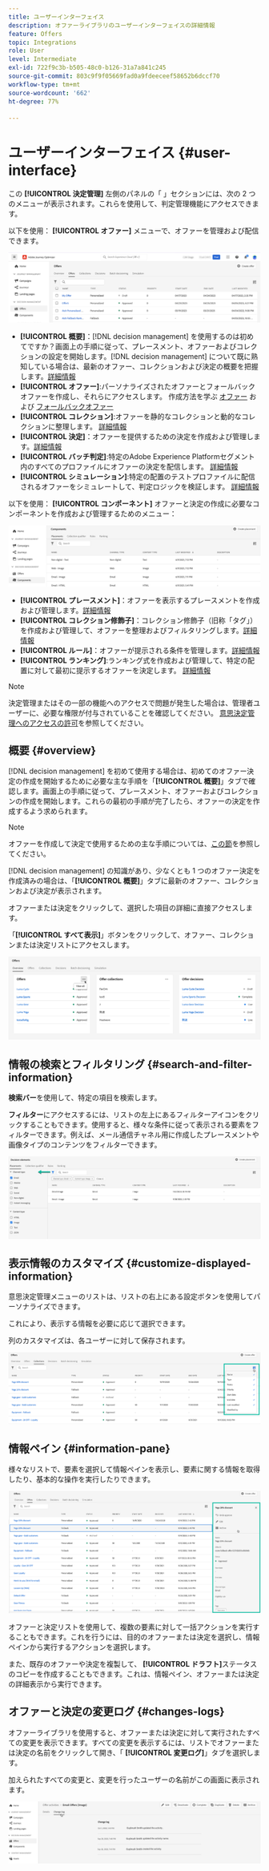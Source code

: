 ```yaml
---
title: ユーザーインターフェイス
description: オファーライブラリのユーザーインターフェイスの詳細情報
feature: Offers
topic: Integrations
role: User
level: Intermediate
exl-id: 722f9c3b-b505-48c0-b126-31a7a841c245
source-git-commit: 803c9f9f05669fad0a9fdeeceef58652b6dccf70
workflow-type: tm+mt
source-wordcount: '662'
ht-degree: 77%

---
```


# ユーザーインターフェイス {#user-interface}

この **[!UICONTROL 決定管理]** 左側のパネルの「 」セクションには、次の 2 つのメニューが表示されます。これらを使用して、判定管理機能にアクセスできます。

以下を使用： **[!UICONTROL オファー]** メニューで、オファーを管理および配信できます。


![](../assets/offers_menu.png)

* **[!UICONTROL 概要]**：[!DNL decision management] を使用するのは初めてですか？画面上の手順に従って、プレースメント、オファーおよびコレクションの設定を開始します。[!DNL decision management] について既に熟知している場合は、最新のオファー、コレクションおよび決定の概要を把握します。[詳細情報](#overview)
* **[!UICONTROL オファー]**:パーソナライズされたオファーとフォールバックオファーを作成し、それらにアクセスします。 作成方法を学ぶ [オファー](../offer-library/creating-personalized-offers.md) および [フォールバックオファー](../offer-library/creating-fallback-offers.md)
* **[!UICONTROL コレクション]**:オファーを静的なコレクションと動的なコレクションに整理します。 [詳細情報](../offer-library/creating-collections.md)
* **[!UICONTROL 決定]**：オファーを提供するための決定を作成および管理します。[詳細情報](../offer-activities/create-offer-activities.md)
* **[!UICONTROL バッチ判定]**:特定のAdobe Experience Platformセグメント内のすべてのプロファイルにオファーの決定を配信します。 [詳細情報](../batch-delivery.md)
* **[!UICONTROL シミュレーション]**:特定の配置のテストプロファイルに配信されるオファーをシミュレートして、判定ロジックを検証します。 [詳細情報](../offer-activities/simulation.md)

以下を使用： **[!UICONTROL コンポーネント]** オファーと決定の作成に必要なコンポーネントを作成および管理するためのメニュー：

![](../assets/offer_activities.png)

* **[!UICONTROL プレースメント]**：オファーを表示するプレースメントを作成および管理します。[詳細情報](../offer-library/creating-placements.md)
* **[!UICONTROL コレクション修飾子]**：コレクション修飾子（旧称「タグ」）を作成および管理して、オファーを整理およびフィルタリングします。[詳細情報](../offer-library/creating-tags.md)
* **[!UICONTROL ルール]**：オファーが提示される条件を管理します。[詳細情報](../offer-library/creating-decision-rules.md)
* **[!UICONTROL ランキング]**:ランキング式を作成および管理して、特定の配置に対して最初に提示するオファーを決定します。 [詳細情報](../ranking/create-ranking-formulas.md)

>[!NOTE]
>
>決定管理またはその一部の機能へのアクセスで問題が発生した場合は、管理者ユーザーに、必要な権限が付与されていることを確認してください。 [意思決定管理へのアクセスの許可](starting-offer-decisioning.md#granting-acess-to-decision-management)を参照してください。

## 概要 {#overview}

[!DNL decision management] を初めて使用する場合は、初めてのオファー決定の作成を開始するために必要な主な手順を「**[!UICONTROL 概要]**」タブで確認します。画面上の手順に従って、プレースメント、オファーおよびコレクションの作成を開始します。これらの最初の手順が完了したら、オファーの決定を作成するよう求められます。

>[!NOTE]
>
>オファーを作成して決定で使用するための主な手順については、[この節](../offer-library/key-steps.md)を参照してください。

[!DNL decision management] の知識があり、少なくとも 1 つのオファー決定を作成済みの場合は、「**[!UICONTROL 概要]**」タブに最新のオファー、コレクションおよび決定が表示されます。

オファーまたは決定をクリックして、選択した項目の詳細に直接アクセスします。

「**[!UICONTROL すべて表示]**」ボタンをクリックして、オファー、コレクションまたは決定リストにアクセスします。

![](../assets/overview_view-all.png)

## 情報の検索とフィルタリング {#search-and-filter-information}

**検索バー**&#x200B;を使用して、特定の項目を検索します。

**フィルター**&#x200B;にアクセスするには、リストの左上にあるフィルターアイコンをクリックすることもできます。使用すると、様々な条件に従って表示される要素をフィルターできます。例えば、メール通信チャネル用に作成したプレースメントや画像タイプのコンテンツをフィルターできます。

![](../assets/filters.png)

## 表示情報のカスタマイズ {#customize-displayed-information}

意思決定管理メニューのリストは、リストの右上にある設定ボタンを使用してパーソナライズできます。


これにより、表示する情報を必要に応じて選択できます。

列のカスタマイズは、各ユーザーに対して保存されます。

![](../assets/columns.png)

## 情報ペイン {#information-pane}

様々なリストで、要素を選択して情報ペインを表示し、要素に関する情報を取得したり、基本的な操作を実行したりできます。

![](../assets/information-pane.png)

オファーと決定リストを使用して、複数の要素に対して一括アクションを実行することもできます。これを行うには、目的のオファーまたは決定を選択し、情報ペインから実行するアクションを選択します。


また、既存のオファーや決定を複製して、 **[!UICONTROL ドラフト]**&#x200B;ステータスのコピーを作成することもできます。これは、情報ペイン、オファーまたは決定の詳細表示から実行できます。

## オファーと決定の変更ログ {#changes-logs}

オファーライブラリを使用すると、オファーまたは決定に対して実行されたすべての変更を表示できます。すべての変更を表示するには、リストでオファーまたは決定の名前をクリックして開き、「 **[!UICONTROL 変更ログ]**」タブを選択します。

加えられたすべての変更と、変更を行ったユーザーの名前がこの画面に表示されます。

![](../assets/change-logs.png)
